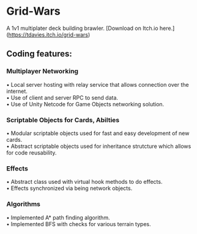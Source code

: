 # Grid-Wars
A 1v1 multiplater deck building brawler.
[Download on Itch.io here.] (https://tdavies.itch.io/grid-wars)

## Coding features:
### Multiplayer Networking
• Local server hosting with relay service that allows connection over the internet.<br>
• Use of client and server RPC to send data.<br>
• Use of Unity Netcode for Game Objects networking solution.<br>

### Scriptable Objects for Cards, Abilties
• Modular scriptable objects used for fast and easy development of new cards.<br>
• Abstract scriptable objects used for inheritance strutcture which allows for code reusability.

### Effects
• Abstract class used with virtual hook methods to do effects.<br>
• Effects synchronized via being network objects.

### Algorithms
• Implemented A* path finding algorithm.<br>
• Implemented BFS with checks for various terrain types.






